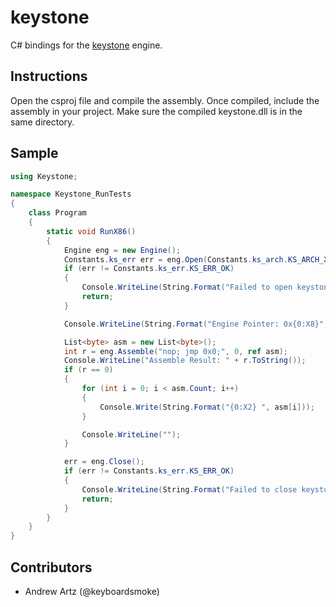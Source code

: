 # keystone 

C# bindings for the [keystone](http://www.keystone-engine.org/) engine.

## Instructions

Open the csproj file and compile the assembly.
Once compiled, include the assembly in your project.
Make sure the compiled keystone.dll is in the same directory.

## Sample

```csharp
using Keystone;

namespace Keystone_RunTests
{
    class Program
    {
        static void RunX86()
        {
            Engine eng = new Engine();
            Constants.ks_err err = eng.Open(Constants.ks_arch.KS_ARCH_X86, Constants.ks_mode.KS_MODE_32);
            if (err != Constants.ks_err.KS_ERR_OK)
            {
                Console.WriteLine(String.Format("Failed to open keystone engine: 0x{0:X4}", err));
                return;
            }

            Console.WriteLine(String.Format("Engine Pointer: 0x{0:X8}", eng.Pointer()));

            List<byte> asm = new List<byte>();
            int r = eng.Assemble("nop; jmp 0x0;", 0, ref asm);
            Console.WriteLine("Assemble Result: " + r.ToString());
            if (r == 0)
            {
                for (int i = 0; i < asm.Count; i++)
                {
                    Console.Write(String.Format("{0:X2} ", asm[i]));
                }

                Console.WriteLine("");
            }

            err = eng.Close();
            if (err != Constants.ks_err.KS_ERR_OK)
            {
                Console.WriteLine(String.Format("Failed to close keystone engine: 0x{0:X4}", err));
                return;
            }
        }
	}
}
```

## Contributors
- Andrew Artz (@keyboardsmoke)